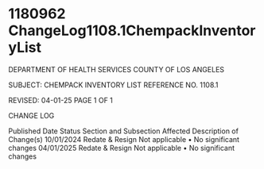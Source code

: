 # 1180962 ChangeLog1108.1ChempackInventoryList

DEPARTMENT OF HEALTH SERVICES 
COUNTY OF LOS ANGELES 
  
SUBJECT: CHEMPACK INVENTORY LIST REFERENCE NO. 1108.1 
 
 
 
 
REVISED: 04-01-25 PAGE 1 OF 1  
 
CHANGE LOG 
 
Published 
Date 
Status Section and 
Subsection Affected 
Description of Change(s) 
10/01/2024 Redate & 
Resign 
Not applicable 
• No significant changes 
04/01/2025 Redate & 
Resign 
Not applicable 
• No significant changes
